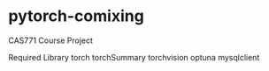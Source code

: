 # pytorch-comixing
CAS771 Course Project

Required Library
torch
torchSummary
torchvision
optuna
mysqlclient
